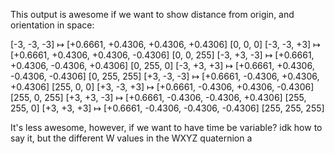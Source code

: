 This output is awesome if we want to show distance from origin, and orientation in space:

[-3, -3, -3] ↦ [+0.6661, +0.4306, +0.4306, +0.4306] [0, 0, 0]
[-3, -3, +3] ↦ [+0.6661, +0.4306, +0.4306, -0.4306] [0, 0, 255]
[-3, +3, -3] ↦ [+0.6661, +0.4306, -0.4306, +0.4306] [0, 255, 0]
[-3, +3, +3] ↦ [+0.6661, +0.4306, -0.4306, -0.4306] [0, 255, 255]
[+3, -3, -3] ↦ [+0.6661, -0.4306, +0.4306, +0.4306] [255, 0, 0]
[+3, -3, +3] ↦ [+0.6661, -0.4306, +0.4306, -0.4306] [255, 0, 255]
[+3, +3, -3] ↦ [+0.6661, -0.4306, -0.4306, +0.4306] [255, 255, 0]
[+3, +3, +3] ↦ [+0.6661, -0.4306, -0.4306, -0.4306] [255, 255, 255]

It's less awesome, however, if we want to have time be variable? idk how to say it, but the different W values in the WXYZ quaternion a